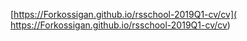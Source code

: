  [https://Forkossigan.github.io/rsschool-2019Q1-cv/cv]( https://Forkossigan.github.io/rsschool-2019Q1-cv/cv)
